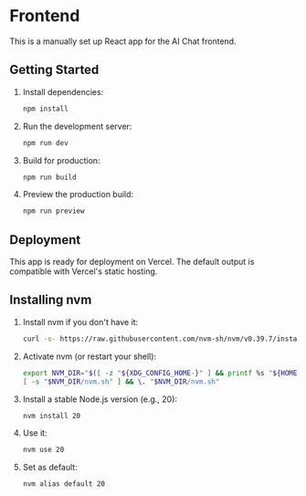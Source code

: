# Frontend

This is a manually set up React app for the AI Chat frontend.

## Getting Started

1. Install dependencies:
   ```bash
   npm install
   ```
2. Run the development server:
   ```bash
   npm run dev
   ```
3. Build for production:
   ```bash
   npm run build
   ```
4. Preview the production build:
   ```bash
   npm run preview
   ```

## Deployment

This app is ready for deployment on Vercel. The default output is compatible with Vercel's static hosting.

## Installing nvm

1. Install nvm if you don't have it:
   ```bash
   curl -o- https://raw.githubusercontent.com/nvm-sh/nvm/v0.39.7/install.sh | bash
   ```
2. Activate nvm (or restart your shell):
   ```bash
   export NVM_DIR="$([ -z "${XDG_CONFIG_HOME-}" ] && printf %s "${HOME}/.nvm" || printf %s "${XDG_CONFIG_HOME}/nvm")"
   [ -s "$NVM_DIR/nvm.sh" ] && \. "$NVM_DIR/nvm.sh"
   ```
3. Install a stable Node.js version (e.g., 20):
   ```bash
   nvm install 20
   ```
4. Use it:
   ```bash
   nvm use 20
   ```
5. Set as default:
   ```bash
   nvm alias default 20
   ```